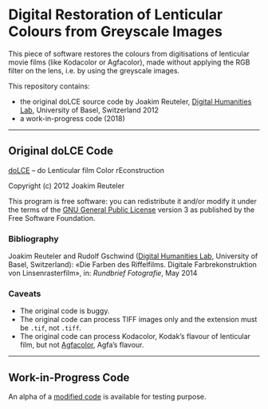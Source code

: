 # Digital Restoration of Lenticular Colours from Greyscale Images

This piece of software restores the colours from digitisations of lenticular movie films (like Kodacolor or Agfacolor), made without applying the RGB filter on the lens, i.e. by using the greyscale images.

This repository contains:

- the original doLCE source code by Joakim Reuteler, [Digital Humanities Lab](http://dhlab.unibas.ch/dolce/), University of Basel, Switzerland 2012
- a work-in-progress code (2018)

---

## Original doLCE Code

[doLCE](doLCE/README) – do Lenticular film Color rEconstruction

Copyright (c) 2012 Joakim Reuteler

This program is free software: you can redistribute it and/or modify it under the terms of the [GNU General Public License](https://www.gnu.org/licenses/#GPL) version 3 as published by the Free Software Foundation.

### Bibliography

Joakim Reuteler and Rudolf Gschwind ([Digital Humanities Lab](http://dhlab.unibas.ch/dolce/), University of Basel, Switzerland): «Die Farben des Riffelfilms. Digitale Farbrekonstruktion von Linsenrasterfilm», in: _Rundbrief Fotografie_, May 2014

### Caveats

- The original code is buggy.
- The original code can process TIFF images only and the extension must be `.tif`, not `.tiff`.
- The original code can process Kodacolor, Kodak’s flavour of lenticular film, but not [Agfacolor](http://zauberklang.ch/filmcolors/timeline-entry/1262/), Agfa’s flavour.

---

## Work-in-Progress Code

An alpha of a [modified code](lenticular/README.md) is available for testing purpose.
